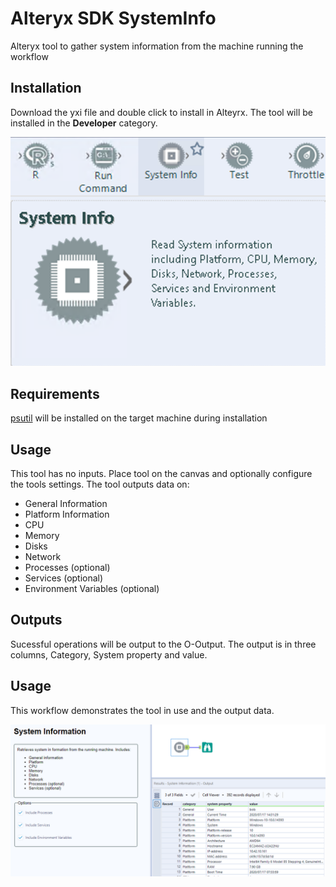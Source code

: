 # Alteryx SDK SystemInfo
Alteryx tool to gather system information from the machine running the workflow

## Installation
Download the yxi file and double click to install in Alteyrx. The tool will be installed in the __Developer__ category.

![alt text](https://github.com/bobpeers/Alteryx_SDK_SystemInfo/blob/master/images/systeminfo.png "Alteryx Developer Category")

## Requirements

[psutil](https://github.com/giampaolo/psutil) will be installed on the target machine during installation

## Usage
This tool has no inputs. Place tool on the canvas and optionally configure the tools settings. The tool outputs data on:

- General Information
- Platform Information
- CPU
- Memory
- Disks
- Network
- Processes (optional)
- Services (optional)
- Environment Variables (optional)

## Outputs
Sucessful operations will be output to the O-Output. The output is in three columns, Category, System property and value.

## Usage
This workflow demonstrates the tool in use and the output data.

![alt text](https://github.com/bobpeers/Alteryx_SDK_SystemInfo/blob/master/images/systeminfo_workflow.png "System Info Workflow")
